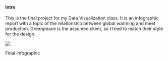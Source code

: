 #### Intro

This is the final project for my Data Visualization class. It is an infographic report with a topic of the relationship between global warming and meet production. Greenpeace is the assumed client, so I tried to match their style for the design.

<div class="image-wrapper">
  <img class="xl" src="./assets/img/eg-1.png">
  <p class="caption">Final infographic</p>
</div>
